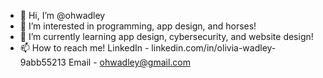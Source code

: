 - 👋 Hi, I’m @ohwadley
- 👀 I’m interested in programming, app design, and horses! 
- 🌱 I’m currently learning app design, cybersecurity, and website design!
- 📫 How to reach me! LinkedIn - linkedin.com/in/olivia-wadley-9abb55213
                      Email - ohwadley@gmail.com
<!---
ohwadley/ohwadley is a ✨ special ✨ repository because its `README.md` (this file) appears on your GitHub profile.
You can click the Preview link to take a look at your changes.
--->
